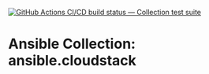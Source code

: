 [![GitHub Actions CI/CD build status — Collection test suite](https://github.com/coll-test/ansible.cloudstack/workflows/Collection%20test%20suite/badge.svg?branch=master)](https://github.com/coll-test/ansible.cloudstack/actions?query=workflow%3A%22Collection%20test%20suite%22)

Ansible Collection: ansible.cloudstack
=================================================